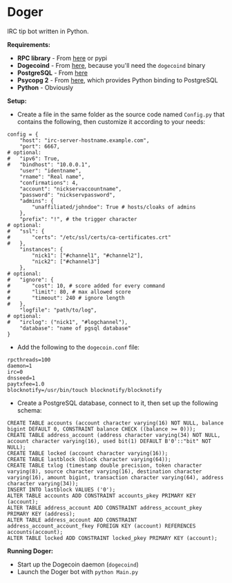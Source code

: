 Doger
=====

IRC tip bot written in Python.

**Requirements:**

- **RPC library** - From [here](https://github.com/jcsaaddupuy/dogecoin-python) or pypi
- **Dogecoind** - From [here](https://github.com/dogecoin/dogecoin/), because you'll need the `dogecoind` binary
- **PostgreSQL** - From [here](http://www.postgresql.org/)
- **Psycopg 2** - From [here](https://pypi.python.org/pypi/psycopg2), which provides Python binding to PostgreSQL
- **Python** - Obviously

**Setup:**

- Create a file in the same folder as the source code named `Config.py` that contains the following, then customize it according to your needs:

```
config = {
	"host": "irc-server-hostname.example.com",
	"port": 6667,
# optional:
#	"ipv6": True,
#	"bindhost": "10.0.0.1",
	"user": "identname",
	"rname": "Real name",
	"confirmations": 4,
	"account": "nickservaccountname",
	"password": "nickservpassword",
	"admins": {
		"unaffiliated/johndoe": True # hosts/cloaks of admins
	},
	"prefix": "!", # the trigger character
# optional:
#	"ssl": {
#		"certs": "/etc/ssl/certs/ca-certificates.crt"
#	},
	"instances": {
		"nick1": ["#channel1", "#channel2"],
		"nick2": ["#channel3"]
	},
# optional:
#	"ignore": {
#		"cost": 10, # score added for every command
#		"limit": 80, # max allowed score
#		"timeout": 240 # ignore length
#	},
	"logfile": "path/to/log",
# optional:
#	"irclog": ("nick1", "#logchannel"),
	"database": "name of pgsql database"
}
```

- Add the following to the `dogecoin.conf` file:

```
rpcthreads=100
daemon=1
irc=0
dnsseed=1
paytxfee=1.0
blocknotify=/usr/bin/touch blocknotify/blocknotify
```

- Create a PostgreSQL database, connect to it, then set up the following schema:

```
CREATE TABLE accounts (account character varying(16) NOT NULL, balance bigint DEFAULT 0, CONSTRAINT balance CHECK ((balance >= 0)));
CREATE TABLE address_account (address character varying(34) NOT NULL, account character varying(16), used bit(1) DEFAULT B'0'::"bit" NOT NULL);
CREATE TABLE locked (account character varying(16));
CREATE TABLE lastblock (block character varying(64));
CREATE TABLE txlog (timestamp double precision, token character varying(8), source character varying(16), destination character varying(16), amount bigint, transaction character varying(64), address character varying(34));
INSERT INTO lastblock VALUES ('0');
ALTER TABLE accounts ADD CONSTRAINT accounts_pkey PRIMARY KEY (account);
ALTER TABLE address_account ADD CONSTRAINT address_account_pkey PRIMARY KEY (address);
ALTER TABLE address_account ADD CONSTRAINT address_account_account_fkey FOREIGN KEY (account) REFERENCES accounts(account);
ALTER TABLE locked ADD CONSTRAINT locked_pkey PRIMARY KEY (account);
```
    
**Running Doger:**

- Start up the Dogecoin daemon (`dogecoind`)
- Launch the Doger bot with `python Main.py`
